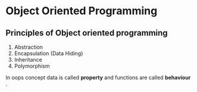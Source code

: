 # Object Oriented Programming

## Principles of Object oriented programming
1. Abstraction
2. Encapsulation (Data Hiding)
3. Inheritance
4. Polymorphism

In oops concept data is called __property__ and functions are called __behaviour__ .